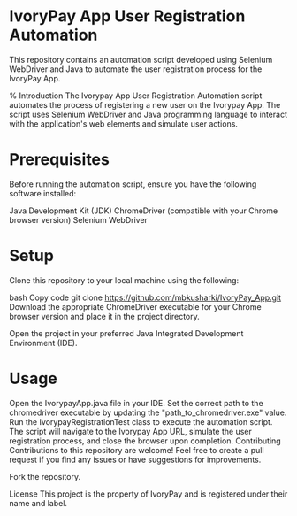 # IvoryPay App User Registration Automation
This repository contains an automation script developed using Selenium WebDriver and Java to automate the user registration process for the IvoryPay App.


% Introduction
The Ivorypay App User Registration Automation script automates the process of registering a new user on the Ivorypay App. The script uses Selenium WebDriver and Java programming language to interact with the application's web elements and simulate user actions.

# Prerequisites
Before running the automation script, ensure you have the following software installed:

Java Development Kit (JDK)
ChromeDriver (compatible with your Chrome browser version)
Selenium WebDriver

# Setup
Clone this repository to your local machine using the following:

bash
Copy code
git clone https://github.com/mbkusharki/IvoryPay_App.git
Download the appropriate ChromeDriver executable for your Chrome browser version and place it in the project directory.

Open the project in your preferred Java Integrated Development Environment (IDE).

# Usage
Open the IvorypayApp.java file in your IDE.
Set the correct path to the chromedriver executable by updating the "path_to_chromedriver.exe" value.
Run the IvorypayRegistrationTest class to execute the automation script.
The script will navigate to the Ivorypay App URL, simulate the user registration process, and close the browser upon completion.
Contributing
Contributions to this repository are welcome! Feel free to create a pull request if you find any issues or have suggestions for improvements.

Fork the repository.

License
This project is the property of IvoryPay and is registered under their name and label.
